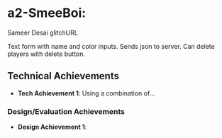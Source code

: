 
# a2-SmeeBoi: 
Sameer Desai glitchURL

Text form with name and color inputs. Sends json to server. Can delete players with delete button.

## Technical Achievements
- **Tech Achievement 1**: Using a combination of...

### Design/Evaluation Achievements
- **Design Achievement 1**: 
